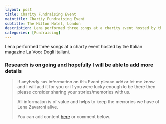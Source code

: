 ```yaml
---
layout: post
title: Charity Fundraising Event
maintitle: Charity Fundraising Event
subtitle: The Hilton Hotel, London
description: Lena performed three songs at a charity event hosted by the Italian magazine La Voce Degli Italiani.
categories: [Fundraising]
---
```


Lena performed three songs at a charity event hosted by the Italian magazine La Voce Degli Italiani.

### Research is on going and hopefully I will be able to add more details
> If anybody has information on this Event please add or let me know and I will add it for you or if you were lucky enough to be there then please consider sharing your stories/memories with us.
>
> All information is of value and helps to keep the memories we have of Lena Zavaroni alive.
>
> You can add content [here](https://github.com/FanzOfLenaZavaroni/fanzoflenazavaroni.github.io) or comment below.

